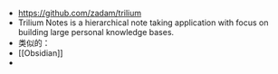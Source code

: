 - https://github.com/zadam/trilium
- Trilium Notes is a hierarchical note taking application with focus on building large personal knowledge bases.
- 类似的：
- [[Obsidian]]
-
